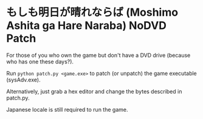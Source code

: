 # もしも明日が晴れならば (Moshimo Ashita ga Hare Naraba) NoDVD Patch

For those of you who own the game but don't have a DVD drive (because who has one these days?).

Run `python patch.py <game.exe>` to patch (or unpatch) the game executable (sysAdv.exe).

Alternatively, just grab a hex editor and change the bytes described in patch.py.

Japanese locale is still required to run the game.